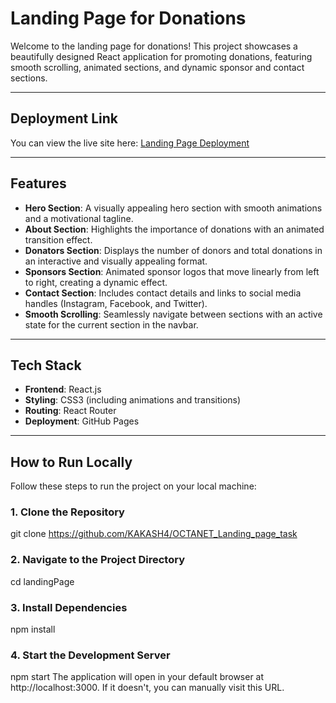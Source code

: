 # **Landing Page for Donations**

Welcome to the landing page for donations! This project showcases a beautifully designed React application for promoting donations, featuring smooth scrolling, animated sections, and dynamic sponsor and contact sections.

---

## **Deployment Link**

You can view the live site here: [Landing Page Deployment](https://lnkd.in/exGD4msp)

---

## **Features**

- **Hero Section**: A visually appealing hero section with smooth animations and a motivational tagline.
- **About Section**: Highlights the importance of donations with an animated transition effect.
- **Donators Section**: Displays the number of donors and total donations in an interactive and visually appealing format.
- **Sponsors Section**: Animated sponsor logos that move linearly from left to right, creating a dynamic effect.
- **Contact Section**: Includes contact details and links to social media handles (Instagram, Facebook, and Twitter).
- **Smooth Scrolling**: Seamlessly navigate between sections with an active state for the current section in the navbar.

---

## **Tech Stack**

- **Frontend**: React.js
- **Styling**: CSS3 (including animations and transitions)
- **Routing**: React Router
- **Deployment**: GitHub Pages

---

## **How to Run Locally**

Follow these steps to run the project on your local machine:

### 1. Clone the Repository
git clone https://github.com/KAKASH4/OCTANET_Landing_page_task

### 2. Navigate to the Project Directory
cd landingPage

### 3. Install Dependencies
npm install

### 4. Start the Development Server
npm start
The application will open in your default browser at http://localhost:3000. If it doesn't, you can manually visit this URL.


